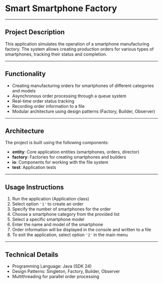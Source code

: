 # Smart Smartphone Factory

---

## Project Description

This application simulates the operation of a smartphone manufacturing factory. The system allows creating production orders for various types of smartphones, tracking their status and completion.

---

## Functionality

- Creating manufacturing orders for smartphones of different categories and models
- Asynchronous order processing through a queue system
- Real-time order status tracking
- Recording order information to a file
- Modular architecture using design patterns (Factory, Builder, Observer)

---

## Architecture

The project is built using the following components:

- **entity**: Core application entities (smartphones, orders, director)
- **factory**: Factories for creating smartphones and builders
- **io**: Components for working with the file system
- **test**: Application tests

---

## Usage Instructions

1. Run the application (Application class)
2. Select option `'1'` to create an order
3. Specify the number of smartphones for the order
4. Choose a smartphone category from the provided list
5. Select a specific smartphone model
6. Enter the name and model of the smartphone
7. Order information will be displayed in the console and written to a file
8. To exit the application, select option `'2'` in the main menu

---

## Technical Details

- Programming Language: Java (SDK 24)
- Design Patterns: Singleton, Factory, Builder, Observer
- Multithreading for parallel order processing